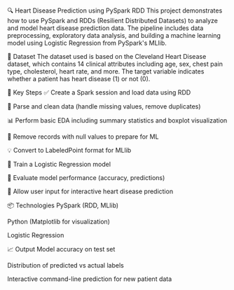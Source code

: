 🔍 Heart Disease Prediction using PySpark RDD
This project demonstrates how to use PySpark and RDDs (Resilient Distributed Datasets) to analyze and model heart disease prediction data. The pipeline includes data preprocessing, exploratory data analysis, and building a machine learning model using Logistic Regression from PySpark's MLlib.

📁 Dataset
The dataset used is based on the Cleveland Heart Disease dataset, which contains 14 clinical attributes including age, sex, chest pain type, cholesterol, heart rate, and more. The target variable indicates whether a patient has heart disease (1) or not (0).

📌 Key Steps
✅ Create a Spark session and load data using RDD

🔧 Parse and clean data (handle missing values, remove duplicates)

📊 Perform basic EDA including summary statistics and boxplot visualization

🧹 Remove records with null values to prepare for ML

💡 Convert to LabeledPoint format for MLlib

🤖 Train a Logistic Regression model

🎯 Evaluate model performance (accuracy, predictions)

👤 Allow user input for interactive heart disease prediction

📦 Technologies
PySpark (RDD, MLlib)

Python (Matplotlib for visualization)

Logistic Regression

📈 Output
Model accuracy on test set

Distribution of predicted vs actual labels

Interactive command-line prediction for new patient data

